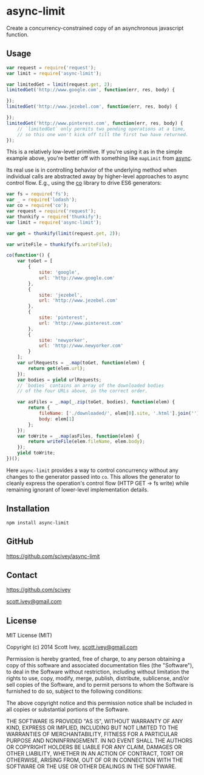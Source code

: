 async-limit
=================

Create a concurrency-constrained copy of an asynchronous javascript function.

Usage
----------

```javascript
var request = require('request');
var limit = require('async-limit');

var limitedGet = limit(request.get, 2);
limitedGet('http://www.google.com', function(err, res, body) {

});
limitedGet('http://www.jezebel.com', function(err, res, body) {

});
limitedGet('http://www.pinterest.com', function(err, res, body) {
    // `limitedGet` only permits two pending operations at a time,
    // so this one won't kick off till the first two have returned.
});
```

This is a relatively low-level primitive.  If you're using it as in the simple example above, you're better off with something like `mapLimit` from [async](https://github.com/caolan/async).

Its real use is in controlling behavior of the underlying method when individual calls are abstracted away by higher-level approaches to async control flow.  E.g., using the [co](https://github.com/visionmedia/) library to drive ES6 generators:

```javascript
var fs = require('fs');
var _ = require('lodash');
var co = require('co');
var request = require('request');
var thunkify = require('thunkify');
var limit = require('async-limit');

var get = thunkify(limit(request.get, 2));

var writeFile = thunkify(fs.writeFile);

co(function*() {
    var toGet = [
        {
            site: 'google',
            url: 'http://www.google.com'
        },
        {
            site: 'jezebel',
            url: 'http://www.jezebel.com'
        },
        {
            site: 'pinterest',
            url: 'http://www.pinterest.com'
        },
        {
            site: 'newyorker',
            url: 'http://www.newyorker.com'
        }
    ];
    var urlRequests = _.map(toGet, function(elem) {
        return get(elem.url);
    });
    var bodies = yield urlRequests;
    // `bodies` contains an array of the downloaded bodies
    // of the four URLs above, in the correct order.

    var asFiles = _.map(_.zip(toGet, bodies), function(elem) {
        return {
            fileName: ['./downloaded/', elem[0].site, '.html'].join(''),
            body: elem[1]
        };
    });
    var toWrite = _.map(asFiles, function(elem) {
        return writeFile(elem.fileName, elem.body);
    });
    yield toWrite;
})();
```

Here `async-limit` provides a way to control concurrency without any changes to the generator passed into `co`.  This allows the generator to cleanly express the operation's control flow (HTTP GET -> fs write) while remaining ignorant of lower-level implementation details.


Installation
------------

    npm install async-limit


GitHub
------------
https://github.com/scivey/async-limit


Contact
------------
https://github.com/scivey

scott.ivey@gmail.com

License
------------
MIT License (MIT)

Copyright (c) 2014 Scott Ivey, <scott.ivey@gmail.com>

Permission is hereby granted, free of charge, to any person obtaining a copy
of this software and associated documentation files (the "Software"), to deal
in the Software without restriction, including without limitation the rights
to use, copy, modify, merge, publish, distribute, sublicense, and/or sell
copies of the Software, and to permit persons to whom the Software is
furnished to do so, subject to the following conditions:

The above copyright notice and this permission notice shall be included in
all copies or substantial portions of the Software.

THE SOFTWARE IS PROVIDED "AS IS", WITHOUT WARRANTY OF ANY KIND, EXPRESS OR
IMPLIED, INCLUDING BUT NOT LIMITED TO THE WARRANTIES OF MERCHANTABILITY,
FITNESS FOR A PARTICULAR PURPOSE AND NONINFRINGEMENT. IN NO EVENT SHALL THE
AUTHORS OR COPYRIGHT HOLDERS BE LIABLE FOR ANY CLAIM, DAMAGES OR OTHER
LIABILITY, WHETHER IN AN ACTION OF CONTRACT, TORT OR OTHERWISE, ARISING FROM,
OUT OF OR IN CONNECTION WITH THE SOFTWARE OR THE USE OR OTHER DEALINGS IN
THE SOFTWARE.